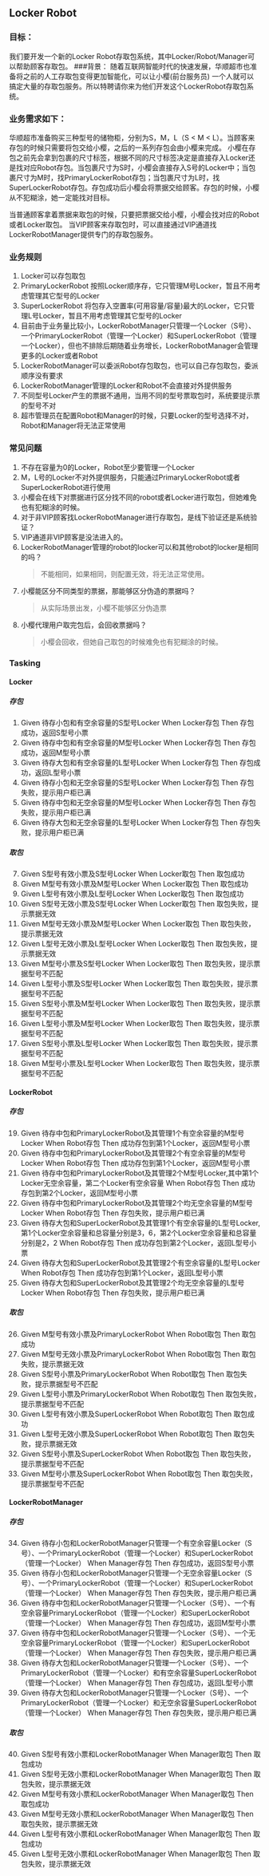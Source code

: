 ## Locker Robot

### 目标：
我们要开发一个新的Locker Robot存取包系统，其中Locker/Robot/Manager可以帮助顾客存取包。
###背景：
随着互联网智能时代的快速发展，华顺超市也准备将之前的人工存取包变得更加智能化，可以让小樱(前台服务员) 一个人就可以搞定大量的存取包服务。所以特聘请你来为他们开发这个LockerRobot存取包系统。

### 业务需求如下：
华顺超市准备购买三种型号的储物柜，分别为S，M，L（S < M < L）。当顾客来存包的时候只需要将包交给小樱，之后的一系列存包会由小樱来完成。
小樱在存包之前先会拿到包裹的尺寸标签，根据不同的尺寸标签决定是直接存入Locker还是找对应Robot存包。当包裹尺寸为S时，小樱会直接存入S号的Locker中；当包裹尺寸为M时，找PrimaryLockerRobot存包；当包裹尺寸为L时，找SuperLockerRobot存包。存包成功后小樱会将票据交给顾客。存包的时候，小樱从不犯糊涂，她一定能找对目标。

当普通顾客拿着票据来取包的时候，只要把票据交给小樱，小樱会找对应的Robot或者Locker取包。
当VIP顾客来存取包时，可以直接通过VIP通道找LockerRobotManager提供专门的存取包服务。

### 业务规则
1. Locker可以存包取包
2. PrimaryLockerRobot 按照Locker顺序存，它只管理M号Locker，暂且不用考虑管理其它型号的Locker
3. SuperLockerRobot 将包存入空置率(可用容量/容量)最大的Locker，它只管理L号Locker，暂且不用考虑管理其它型号的Locker
4. 目前由于业务量比较小，LockerRobotManager只管理一个Locker（S号）、一个PrimaryLockerRobot（管理一个Locker）和SuperLockerRobot（管理一个Locker），但也不排除后期随着业务增长，LockerRobotManager会管理更多的Locker或者Robot
5. LockerRobotManager可以委派Robot存包取包，也可以自己存包取包，委派顺序没有要求
6. LockerRobotManager管理的Locker和Robot不会直接对外提供服务
7. 不同型号Locker产生的票据不通用，当用不同的型号票取包时，系统要提示票的型号不对
8. 超市管理员在配置Robot和Manager的时候，只要Locker的型号选择不对，Robot和Manager将无法正常使用


### 常见问题
1. 不存在容量为0的Locker，Robot至少要管理一个Locker
2. M，L号的Locker不对外提供服务，只能通过PrimaryLockerRobot或者SuperLockerRobot进行使用
3. 小樱会在线下对票据进行区分找不同的robot或者Locker进行取包，但她难免也有犯糊涂的时候。
4. 对于非VIP顾客找LockerRobotManager进行存取包，是线下验证还是系统验证？
5. VIP通道非VIP顾客是没法进入的。
6. LockerRobotManager管理的robot的locker可以和其他robot的locker是相同的吗？
    >不能相同，如果相同，则配置无效，将无法正常使用。
7. 小樱能区分不同类型的票据，那能够区分伪造的票据吗？
    >从实际场景出发，小樱不能够区分伪造票
8. 小樱代理用户取完包后，会回收票据吗？
    >小樱会回收，但她自己取包的时候难免也有犯糊涂的时候。



### Tasking

#### Locker
##### 存包
1. Given 待存小包和有空余容量的S型号Locker     When Locker存包       Then 存包成功，返回S型号小票
2. Given 待存中包和有空余容量的M型号Locker     When Locker存包       Then 存包成功，返回M型号小票
3. Given 待存大包和有空余容量的L型号Locker     When Locker存包       Then 存包成功，返回L型号小票
4. Given 待存小包和无空余容量的S型号Locker     When Locker存包       Then 存包失败，提示用户柜已满
5. Given 待存中包和无空余容量的M型号Locker     When Locker存包       Then 存包失败，提示用户柜已满
6. Given 待存大包和无空余容量的L型号Locker     When Locker存包       Then 存包失败，提示用户柜已满
##### 取包
7. Given S型号有效小票及S型号Locker       When Locker取包       Then 取包成功
8. Given M型号有效小票及M型号Locker       When Locker取包       Then 取包成功
9. Given L型号有效小票及L型号Locker       When Locker取包       Then 取包成功
10. Given S型号无效小票及S型号Locker      When Locker取包       Then 取包失败，提示票据无效
11. Given M型号无效小票及M型号Locker      When Locker取包       Then 取包失败，提示票据无效
12. Given L型号无效小票及L型号Locker      When Locker取包       Then 取包失败，提示票据无效
13. Given M型号小票及S型号Locker      When Locker取包       Then 取包失败，提示票据型号不匹配
14. Given L型号小票及S型号Locker      When Locker取包       Then 取包失败，提示票据型号不匹配
15. Given S型号小票及M型号Locker      When Locker取包       Then 取包失败，提示票据型号不匹配
16. Given L型号小票及M型号Locker      When Locker取包       Then 取包失败，提示票据型号不匹配
17. Given S型号小票及L型号Locker      When Locker取包       Then 取包失败，提示票据型号不匹配
18. Given M型号小票及L型号Locker      When Locker取包       Then 取包失败，提示票据型号不匹配

#### LockerRobot
##### 存包
19. Given 待存中包和PrimaryLockerRobot及其管理1个有空余容量的M型号Locker      When Robot存包       Then 成功存包到第1个Locker，返回M型号小票
20. Given 待存中包和PrimaryLockerRobot及其管理2个有空余容量的M型号Locker      When Robot存包       Then 成功存包到第1个Locker，返回M型号小票
21. Given 待存中包和PrimaryLockerRobot及其管理2个M型号Locker,其中第1个Locker无空余容量，第二个Locker有空余容量      When Robot存包       Then 成功存包到第2个Locker，返回M型号小票
22. Given 待存中包和PrimaryLockerRobot及其管理2个均无空余容量的M型号Locker      When Robot存包       Then 存包失败，提示用户柜已满
23. Given 待存大包和SuperLockerRobot及其管理1个有空余容量的L型号Locker,第1个Locker空余容量和总容量分别是3，6，第2个Locker空余容量和总容量分别是2，2     When Robot存包       Then 成功存包到第2个Locker，返回L型号小票
24. Given 待存大包和SuperLockerRobot及其管理2个有空余容量的L型号Locker     When Robot存包       Then 成功存包到第1个Locker，返回L型号小票
25. Given 待存大包和SuperLockerRobot及其管理2个均无空余容量的L型号Locker     When Robot存包       Then 存包失败，提示用户柜已满
##### 取包
26. Given M型号有效小票及PrimaryLockerRobot     When Robot取包       Then 取包成功
27. Given M型号无效小票及PrimaryLockerRobot     When Robot取包       Then 取包失败，提示票据无效
28. Given S型号小票及PrimaryLockerRobot     When Robot取包       Then 取包失败，提示票据型号不匹配
29. Given L型号小票及PrimaryLockerRobot     When Robot取包       Then 取包失败，提示票据型号不匹配
30. Given L型号有效小票及SuperLockerRobot     When Robot取包       Then 取包成功
31. Given L型号无效小票及SuperLockerRobot    When Robot取包       Then 取包失败，提示票据无效
32. Given S型号小票及SuperLockerRobot     When Robot取包       Then 取包失败，提示票据型号不匹配
33. Given M型号小票及SuperLockerRobot     When Robot取包       Then 取包失败，提示票据型号不匹配

#### LockerRobotManager
##### 存包
34. Given 待存小包和LockerRobotManager只管理一个有空余容量Locker（S号）、一个PrimaryLockerRobot（管理一个Locker）和SuperLockerRobot（管理一个Locker）    When Manager存包       Then 存包成功，返回S型号小票
35. Given 待存小包和LockerRobotManager只管理一个无空余容量Locker（S号）、一个PrimaryLockerRobot（管理一个Locker）和SuperLockerRobot（管理一个Locker）    When Manager存包       Then 存包失败，提示用户柜已满
36. Given 待存中包和LockerRobotManager只管理一个Locker（S号）、一个有空余容量PrimaryLockerRobot（管理一个Locker）和SuperLockerRobot（管理一个Locker）    When Manager存包       Then 存包成功，返回M型号小票
37. Given 待存中包和LockerRobotManager只管理一个Locker（S号）、一个无空余容量PrimaryLockerRobot（管理一个Locker）和SuperLockerRobot（管理一个Locker）    When Manager存包       Then 存包失败，提示用户柜已满
38. Given 待存大包和LockerRobotManager只管理一个Locker（S号）、一个PrimaryLockerRobot（管理一个Locker）和有空余容量SuperLockerRobot（管理一个Locker）    When Manager存包       Then 存包成功，返回L型号小票
39. Given 待存大包和LockerRobotManager只管理一个Locker（S号）、一个PrimaryLockerRobot（管理一个Locker）和无空余容量SuperLockerRobot（管理一个Locker）    When Manager存包       Then 存包失败，提示用户柜已满

##### 取包
40. Given S型号有效小票和LockerRobotManager    When Manager取包       Then 取包成功
41. Given S型号无效小票和LockerRobotManager    When Manager取包       Then 取包失败，提示票据无效
42. Given M型号有效小票和LockerRobotManager    When Manager取包       Then 取包成功
43. Given M型号无效小票和LockerRobotManager    When Manager取包       Then 取包失败，提示票据无效
44. Given L型号有效小票和LockerRobotManager    When Manager取包       Then 取包成功
45. Given L型号无效小票和LockerRobotManager    When Manager取包       Then 取包失败，提示票据无效